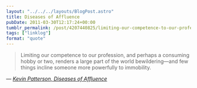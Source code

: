 ```yaml
---
layout: "../../../layouts/BlogPost.astro"
title: Diseases of Affluence
pubDate: 2011-03-30T12:17:24+00:00
tumblr_permalink: /post/4207440825/limiting-our-competence-to-our-profession-and
tags: ["linklog"]
format: "quote"
---
```


> Limiting our competence to our profession, and perhaps a consuming hobby or two, renders a large part of the world bewildering—and few things incline someone more powerfully to immobility.

— <cite>[Kevin Patterson, _Diseases of Affluence_](https://maisonneuve.org/article/2010/11/15/the-diseases-affluence/)</cite>

